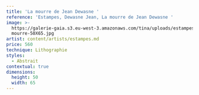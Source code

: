 ```yaml
---
title: 'La mourre de Jean Dewasne '
reference: 'Estampes, Dewasne Jean, La mourre de Jean Dewasne '
image: >-
  https://galerie-gaia.s3.eu-west-3.amazonaws.com/tina/uploads/estampes/galerie-gaia-estampe-dewasne-jean-la
  mourre-50X65.jpg
artist: content/artists/estampes.md
price: 560
technique: Lithographie
styles:
  - Abstrait
contextual: true
dimensions:
  height: 50
  width: 65
---
```



